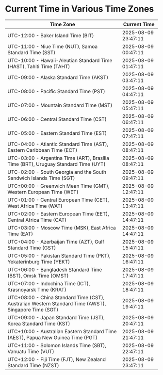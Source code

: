 # Current Time in Various Time Zones

| Time Zone | Current Time |
|-----------|--------------|
| UTC-12:00 - Baker Island Time (BIT) | 2025-08-09 23:47:11 |
| UTC-11:00 - Niue Time (NUT), Samoa Standard Time (SST) | 2025-08-09 00:47:11 |
| UTC-10:00 - Hawaii-Aleutian Standard Time (HAST), Tahiti Time (TAHT) | 2025-08-09 01:47:11 |
| UTC-09:00 - Alaska Standard Time (AKST) | 2025-08-09 03:47:11 |
| UTC-08:00 - Pacific Standard Time (PST) | 2025-08-09 04:47:11 |
| UTC-07:00 - Mountain Standard Time (MST) | 2025-08-09 05:47:11 |
| UTC-06:00 - Central Standard Time (CST) | 2025-08-09 06:47:11 |
| UTC-05:00 - Eastern Standard Time (EST) | 2025-08-09 07:47:11 |
| UTC-04:00 - Atlantic Standard Time (AST), Eastern Caribbean Time (ECT) | 2025-08-09 08:47:11 |
| UTC-03:00 - Argentina Time (ART), Brasília Time (BRT), Uruguay Standard Time (UYT) | 2025-08-09 08:47:11 |
| UTC-02:00 - South Georgia and the South Sandwich Islands Time (SGT) | 2025-08-09 09:47:11 |
| UTC±00:00 - Greenwich Mean Time (GMT), Western European Time (WET) | 2025-08-09 12:47:11 |
| UTC+01:00 - Central European Time (CET), West Africa Time (WAT) | 2025-08-09 13:47:11 |
| UTC+02:00 - Eastern European Time (EET), Central Africa Time (CAT) | 2025-08-09 14:47:11 |
| UTC+03:00 - Moscow Time (MSK), East Africa Time (EAT) | 2025-08-09 14:47:11 |
| UTC+04:00 - Azerbaijan Time (AZT), Gulf Standard Time (GST) | 2025-08-09 15:47:11 |
| UTC+05:00 - Pakistan Standard Time (PKT), Yekaterinburg Time (YEKT) | 2025-08-09 16:47:11 |
| UTC+06:00 - Bangladesh Standard Time (BST), Omsk Time (OMST) | 2025-08-09 17:47:11 |
| UTC+07:00 - Indochina Time (ICT), Krasnoyarsk Time (KRAT) | 2025-08-09 18:47:11 |
| UTC+08:00 - China Standard Time (CST), Australian Western Standard Time (AWST), Singapore Time (SGT) | 2025-08-09 19:47:11 |
| UTC+09:00 - Japan Standard Time (JST), Korea Standard Time (KST) | 2025-08-09 20:47:11 |
| UTC+10:00 - Australian Eastern Standard Time (AEST), Papua New Guinea Time (PGT) | 2025-08-09 21:47:11 |
| UTC+11:00 - Solomon Islands Time (SBT), Vanuatu Time (VUT) | 2025-08-09 22:47:11 |
| UTC+12:00 - Fiji Time (FJT), New Zealand Standard Time (NZST) | 2025-08-09 23:47:11 |
